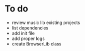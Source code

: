 # To do
- review music lib existing projects
- list dependencies
- add init file
- add proper logs
- create BrowserLib class
